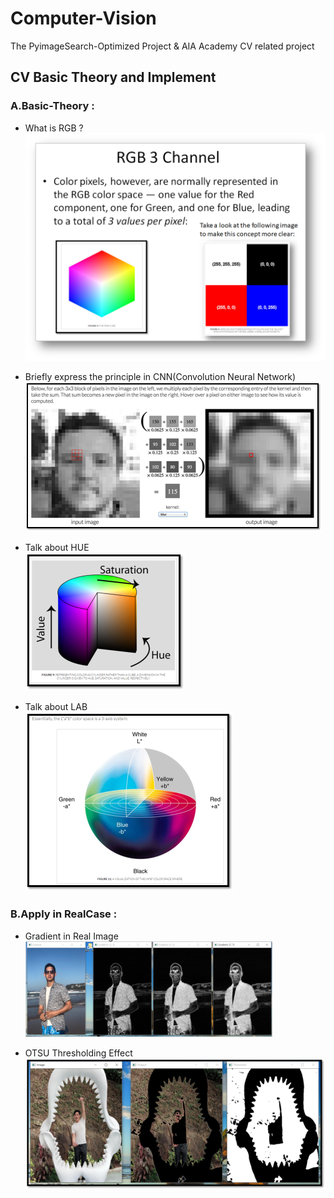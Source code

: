 # Computer-Vision

The PyimageSearch-Optimized Project & AIA Academy CV related project

## CV Basic Theory and Implement


### A.Basic-Theory : 

-  What is RGB ? <br>
![image](Result_Image/chp_1_2_RGB.png)<br>

- Briefly express the principle in CNN(Convolution Neural Network)<br>
![image](Result_Image/chp_1_5_RealExampleInConvolution.png)<br>

- Talk about HUE<br>
![image](Result_Image/chp_1_8_HUE.png)<br>

- Talk about LAB<br>
![image](Result_Image/chp_1_8_WhatIsLAB.png)<br>


### B.Apply in RealCase :

- Gradient in Real Image<br>
![image](Result_Image/chp_1_6_Gradient2.png)<br>

- OTSU Thresholding Effect<br>
![image](Result_Image/chp_1_9_1_OTSU_Thresholding.png)<br>

